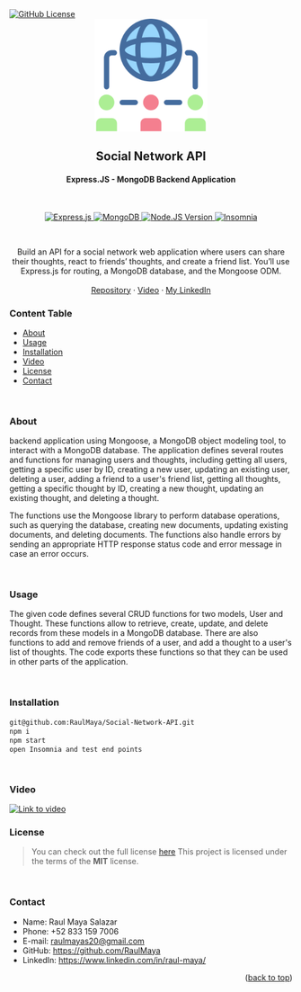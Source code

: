 <!-- PROJECT LOGO -->
<a href="LICENSE" target="_blank">
    <img src="https://img.shields.io/badge/License-MIT-lime.svg" alt="GitHub License">
</a>
<br />
<div align="center">
  <a href="https://github.com/RaulMaya/Social-Network-API">
    <img src="./resources/SocialNetwork.png" alt="Logo" width="200" height="200">
  </a>

  <h2 align="center">Social Network API</h2>
  <h4 align="center">Express.JS - MongoDB Backend Application</h4>

<br/>
<p align="center">
    <a href="https://expressjs.com/en/5x/api.html" target="_blank">
        <img src="  https://img.shields.io/badge/Express.js-000000?style=for-the-badge&logo=express&logoColor=white" alt="Express.js">
    </a>
    <a href="https://www.mongodb.com/docs/" target="_blank">
        <img src="https://img.shields.io/badge/MongoDB-4EA94B?style=for-the-badge&logo=mongodb&logoColor=white" alt="MongoDB">
    </a>
    <a href="https://nodejs.org/en/docs/" target="_blank">
        <img src="https://img.shields.io/badge/Node.js-339933?style=for-the-badge&logo=nodedotjs&logoColor=white" alt="Node.JS Version">
    </a>
    <a href="https://docs.insomnia.rest/" target="_blank">
        <img src="https://img.shields.io/badge/Insomnia-5849be?style=for-the-badge&logo=Insomnia&logoColor=white" alt="Insomnia">
    </a>
</p>
<br/>

<p align="center">
Build an API for a social network web application where users can share their thoughts, react to friends’ thoughts, and create a friend list. You’ll use Express.js for routing, a MongoDB database, and the Mongoose ODM.
    <br />
    <br />
    <a href="https://github.com/RaulMaya/Social-Network-API">Repository</a>    
    ·
    <a href="https://www.youtube.com/watch?v=Zyc3FdvM99g">Video</a>
    ·
    <a href="https://www.linkedin.com/in/raul-maya/">My LinkedIn</a>

  </p>
</div>

### Content Table

- [About](#about)
- [Usage](#usage)
- [Installation](#installation)
- [Video](#video)
- [License](#license)
- [Contact](#contact)

<br>

### About

<p>
backend application using Mongoose, a MongoDB object modeling tool, to interact with a MongoDB database. The application defines several routes and functions for managing users and thoughts, including getting all users, getting a specific user by ID, creating a new user, updating an existing user, deleting a user, adding a friend to a user's friend list, getting all thoughts, getting a specific thought by ID, creating a new thought, updating an existing thought, and deleting a thought.</p>

<p>The functions use the Mongoose library to perform database operations, such as querying the database, creating new documents, updating existing documents, and deleting documents. The functions also handle errors by sending an appropriate HTTP response status code and error message in case an error occurs.</p>

<br>

### Usage

<p>The given code defines several CRUD functions for two models, User and Thought. These functions allow to retrieve, create, update, and delete records from these models in a MongoDB database. There are also functions to add and remove friends of a user, and add a thought to a user's list of thoughts. The code exports these functions so that they can be used in other parts of the application.</p>

<br>

### Installation

```
git@github.com:RaulMaya/Social-Network-API.git
npm i
npm start
open Insomnia and test end points
```

<br>

### Video

<a href="https://www.youtube.com/watch?v=Zyc3FdvM99g">
<img src="https://img.shields.io/badge/YouTube-FF0000?style=for-the-badge&logo=youtube&logoColor=white" alt="Link to video">
</a>
 
<br>

### License

> You can check out the full license [here](https://github.com/RaulMaya/Social-Network-API/blob/master/LICENSE)
> This project is licensed under the terms of the **MIT** license.

<br>

### Contact

- Name: Raul Maya Salazar
- Phone: +52 833 159 7006
- E-mail: raulmayas20@gmail.com
- GitHub: https://github.com/RaulMaya
- LinkedIn: https://www.linkedin.com/in/raul-maya/

<p align="right">(<a href="#top">back to top</a>)</p>
